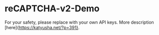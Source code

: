 # reCAPTCHA-v2-Demo
For your safety, please replace with your own API keys.
More description [here]{https://katyusha.net/?p=391}.
